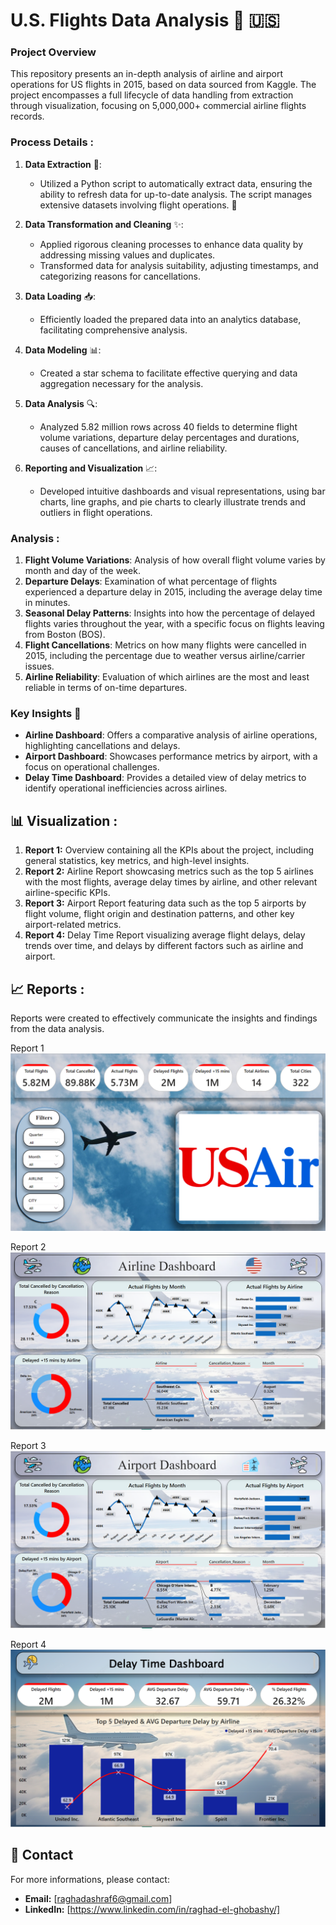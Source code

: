 # U.S. Flights Data Analysis 🛫 🇺🇸

### Project Overview
This repository presents an in-depth analysis of airline and airport operations for US flights in 2015, based on data sourced from Kaggle.
The project encompasses a full lifecycle of data handling from extraction through visualization, focusing on 5,000,000+ commercial airline flights records.


### Process Details :

1. **Data Extraction** 🔄:
   - Utilized a Python script to automatically extract data, ensuring the ability to refresh data for up-to-date analysis. The script manages extensive datasets involving flight operations. 🐍

2. **Data Transformation and Cleaning** ✨:
   - Applied rigorous cleaning processes to enhance data quality by addressing missing values and duplicates.
   - Transformed data for analysis suitability, adjusting timestamps, and categorizing reasons for cancellations.

3. **Data Loading** 📥:
   - Efficiently loaded the prepared data into an analytics database, facilitating comprehensive analysis.

4. **Data Modeling** 📊:
   - Created a star schema to facilitate effective querying and data aggregation necessary for the analysis.

5. **Data Analysis** 🔍:
   - Analyzed 5.82 million rows across 40 fields to determine flight volume variations, departure delay percentages and durations, causes of cancellations, and airline reliability.

6. **Reporting and Visualization** 📈:
   - Developed intuitive dashboards and visual representations, using bar charts, line graphs, and pie charts to clearly illustrate trends and outliers in flight operations.


### Analysis :

1. **Flight Volume Variations**: Analysis of how overall flight volume varies by month and day of the week.
2. **Departure Delays**: Examination of what percentage of flights experienced a departure delay in 2015, including the average delay time in minutes.
3. **Seasonal Delay Patterns**: Insights into how the percentage of delayed flights varies throughout the year, with a specific focus on flights leaving from Boston (BOS).
4. **Flight Cancellations**: Metrics on how many flights were cancelled in 2015, including the percentage due to weather versus airline/carrier issues.
5. **Airline Reliability**: Evaluation of which airlines are the most and least reliable in terms of on-time departures.


### Key Insights 🌟

- **Airline Dashboard**: Offers a comparative analysis of airline operations, highlighting cancellations and delays.
- **Airport Dashboard**: Showcases performance metrics by airport, with a focus on operational challenges.
- **Delay Time Dashboard**: Provides a detailed view of delay metrics to identify operational inefficiencies across airlines.

## 📊 Visualization :

1. **Report 1:** Overview containing all the KPIs about the project, including general statistics, key metrics, and high-level insights.
2. **Report 2:** Airline Report showcasing metrics such as the top 5 airlines with the most flights, average delay times by airline, and other relevant airline-specific KPIs.
3. **Report 3:** Airport Report featuring data such as the top 5 airports by flight volume, flight origin and destination patterns, and other key airport-related metrics.
4. **Report 4:** Delay Time Report visualizing average flight delays, delay trends over time, and delays by different factors such as airline and airport.


## 📈 Reports :

Reports were created to effectively communicate the insights and findings from the data analysis.

Report 1 ![Report 1](https://github.com/Raghad-El-Ghobashy/U.S.-Flights-Data-Analysis---Power-BI/blob/main/Overview.PNG)

Report 2 ![Report 2](https://github.com/Raghad-El-Ghobashy/U.S.-Flights-Data-Analysis---Power-BI/blob/main/Airline%20Report.PNG)

Report 3 ![Report 3](https://github.com/Raghad-El-Ghobashy/U.S.-Flights-Data-Analysis---Power-BI/blob/main/Airport%20Report.PNG)

Report 4 ![Report 4](https://github.com/Raghad-El-Ghobashy/U.S.-Flights-Data-Analysis---Power-BI/blob/main/Delay%20Time%20Report.PNG)



## 📧 Contact

For more informations, please contact:

- **Email:** [raghadashraf6@gmail.com]
- **LinkedIn:** [https://www.linkedin.com/in/raghad-el-ghobashy/]


